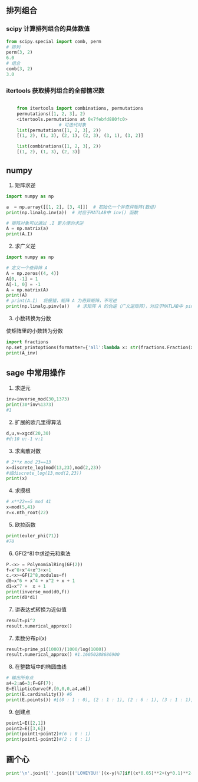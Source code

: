## 排列组合
### scipy 计算排列组合的具体数值

```python
from scipy.special import comb, perm
# 排列
perm(3, 2)
6.0
# 组合 
comb(3, 2)
3.0
```

### itertools 获取排列组合的全部情况数

```python

    from itertools import combinations, permutations
    permutations([1, 2, 3], 2)
    <itertools.permutations at 0x7febfd880fc0>
                    # 可迭代对象
    list(permutations([1, 2, 3], 2))
    [(1, 2), (1, 3), (2, 1), (2, 3), (3, 1), (3, 2)]

    list(combinations([1, 2, 3], 2))
    [(1, 2), (1, 3), (2, 3)]
```
## numpy

1. 矩阵求逆
```py
import numpy as np

a  = np.array([[1, 2], [3, 4]])  # 初始化一个非奇异矩阵(数组)
print(np.linalg.inv(a))  # 对应于MATLAB中 inv() 函数

# 矩阵对象可以通过 .I 更方便的求逆
A = np.matrix(a)
print(A.I)
```
2. 求广义逆
```py
import numpy as np

# 定义一个奇异阵 A
A = np.zeros((4, 4))
A[0, -1] = 1
A[-1, 0] = -1
A = np.matrix(A)
print(A)
# print(A.I)  将报错，矩阵 A 为奇异矩阵，不可逆
print(np.linalg.pinv(a))   # 求矩阵 A 的伪逆（广义逆矩阵），对应于MATLAB中 pinv() 函数
```

3. 小数转换为分数

使矩阵里的小数转为分数
```py
import fractions
np.set_printoptions(formatter={'all':lambda x: str(fractions.Fraction(x).limit_denominator())})
print(A_inv)
```

## sage 中常用操作
1. 求逆元
```py
inv=inverse_mod(30,1373)
print(30*inv%1373)
#1
```
2. 扩展的欧几里得算法
```py
d,u,v=xgcd(20,30)
#d:10 u:-1 v:1
```
3. 求离散对数
```py
# 2**x mod 23==13
x=discrete_log(mod(13,23),mod(2,23))
#或discrete_log(13,mod(2,23))
print(x)
```

4. 求摸根
```py
# x**22==5 mod 41
x=mod(5,41)
r=x.nth_root(22)
```

5. 欧拉函数
```py
print(euler_phi(71)) 
#70
```
6. GF(2^8)中求逆元和乘法
```py
P.<x> = PolynomialRing(GF(2))
f=x^8+x^4+x^3+x+1
c.<x>=GF(2^8,modulus=f)
d0=x^6 + x^4 + x^2 + x + 1
d1=x^7 +  x + 1
print(inverse_mod(d0,f))
print(d0*d1)
```
7. 讲表达式转换为近似值
```py
result=pi^2
result.numerical_approx()
```

7. 素数分布pi(x)
```py
result=prime_pi(1000)/(1000/log(1000))
result.numerical_approx() #1.16050288686900
```

8. 在整数域中的椭圆曲线
```py
# 输出所有点
a4=2;a6=3;F=GF(7);
E=EllipticCurve(F,[0,0,0,a4,a6])
print(E.cardinality()) #6
print(E.points()) #[(0 : 1 : 0), (2 : 1 : 1), (2 : 6 : 1), (3 : 1 : 1), (3 : 6 : 1), (6 : 0 : 1)]
```

9. 创建点
```py
point1=E([2,1])
point2=E([3,6])
print(point1+point2)#(6 : 0 : 1)
print(point1-point2)#(2 : 6 : 1)
```


## 画个心
```py
print'\n'.join([''.join([('LOVEYOU!'[(x-y)%7]if((x*0.05)**2+(y*0.1)**2-1)**3-(x*0.05)**2*(y*0.1)**3<=0 else' ')for x in range(-30,30)])for y in range(15,-15,-1)])
```